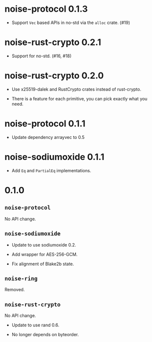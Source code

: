 # noise-protocol 0.1.3

* Support `Vec` based APIs in no-std via the `alloc` crate. (#19)

# noise-rust-crypto 0.2.1

* Support for no-std. (#16, #18)

# noise-rust-crypto 0.2.0

* Use x25519-dalek and RustCrypto crates instead of rust-crypto.

* There is a feature for each primitive, you can pick exactly what you need.

# noise-protocol 0.1.1

* Update dependency arrayvec to 0.5

# noise-sodiumoxide 0.1.1

* Add `Eq` and `PartialEq` implementations.

# 0.1.0

## `noise-protocol`

No API change.

## `noise-sodiumoxide`

* Update to use sodiumoxide 0.2.

* Add wrapper for AES-256-GCM.

* Fix alignment of Blake2b state.

## `noise-ring`

Removed.

## `noise-rust-crypto`

No API change.

* Update to use rand 0.6.

* No longer depends on byteorder.
